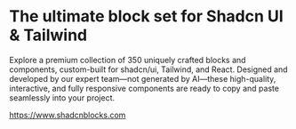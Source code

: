 # The ultimate block set for Shadcn UI & Tailwind

Explore a premium collection of 350 uniquely crafted blocks and components, custom-built for shadcn/ui, Tailwind, and React. Designed and developed by our expert team—not generated by AI—these high-quality, interactive, and fully responsive components are ready to copy and paste seamlessly into your project.

https://www.shadcnblocks.com

